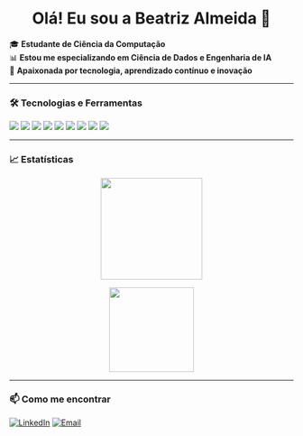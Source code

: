<h1 align="center">Olá! Eu sou a Beatriz Almeida 🚀</h1>

🎓 **Estudante de Ciência da Computação**  
📊 **Estou me especializando em Ciência de Dados e Engenharia de IA**  
🚀 **Apaixonada por tecnologia, aprendizado contínuo e inovação**  

---

### 🛠 Tecnologias e Ferramentas  
<p align="left">
  <img src="https://img.shields.io/badge/Python-3776AB?style=for-the-badge&logo=python&logoColor=white" />
  <img src="https://img.shields.io/badge/SQL-4479A1?style=for-the-badge&logo=postgresql&logoColor=white" />
  <img src="https://img.shields.io/badge/TensorFlow-FF6F00?style=for-the-badge&logo=tensorflow&logoColor=white" />
  <img src="https://img.shields.io/badge/PyTorch-EE4C2C?style=for-the-badge&logo=pytorch&logoColor=white" />
  <img src="https://img.shields.io/badge/Keras-D00000?style=for-the-badge&logo=keras&logoColor=white" />
  <img src="https://img.shields.io/badge/Git-F05032?style=for-the-badge&logo=git&logoColor=white" />
  <img src="https://img.shields.io/badge/Docker-2496ED?style=for-the-badge&logo=docker&logoColor=white" />
  <img src="https://img.shields.io/badge/NumPy-013243?style=for-the-badge&logo=numpy&logoColor=white" />
  <img src="https://img.shields.io/badge/Pandas-150458?style=for-the-badge&logo=pandas&logoColor=white" />
</p>

---

### 📈 Estatísticas  

<p align="center"> <!-- 📈 Resumo do perfil --> <img height="180em" src="https://github-profile-summary-cards.vercel.app/api/cards/profile-details?username=beatrizalmeidaf&theme=dark"/> </p> <p align="center"> <!-- 🔥 Linguagens mais usadas --> <img height="150em" src="https://github-profile-summary-cards.vercel.app/api/cards/most-commit-language?username=beatrizalmeidaf&theme=dark"/> </p>

---

### 📫 Como me encontrar  
[![LinkedIn](https://img.shields.io/badge/LinkedIn-0077B5?style=for-the-badge&logo=linkedin&logoColor=white)](https://www.linkedin.com/in/beatriz-almeida-fel/)
[![Email](https://img.shields.io/badge/Email-D14836?style=for-the-badge&logo=gmail&logoColor=white)](mailto:beatrizalmeida.ufg@gmail.com)
